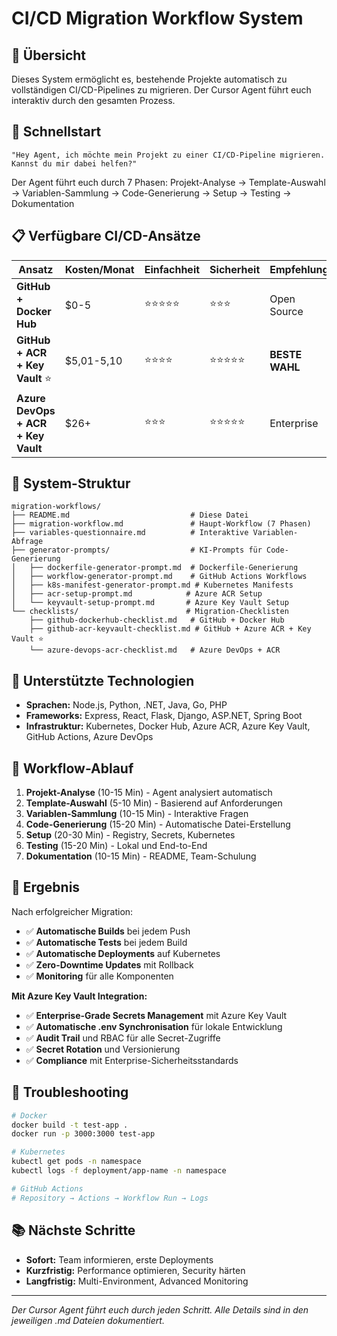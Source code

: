 # CI/CD Migration Workflow System

## 🎯 Übersicht

Dieses System ermöglicht es, bestehende Projekte automatisch zu vollständigen CI/CD-Pipelines zu migrieren. Der Cursor Agent führt euch interaktiv durch den gesamten Prozess.

## 🚀 Schnellstart

```
"Hey Agent, ich möchte mein Projekt zu einer CI/CD-Pipeline migrieren. 
Kannst du mir dabei helfen?"
```

Der Agent führt euch durch 7 Phasen: Projekt-Analyse → Template-Auswahl → Variablen-Sammlung → Code-Generierung → Setup → Testing → Dokumentation

## 📋 Verfügbare CI/CD-Ansätze

| Ansatz | Kosten/Monat | Einfachheit | Sicherheit | Empfehlung |
|--------|--------------|-------------|------------|------------|
| **GitHub + Docker Hub** | $0-5 | ⭐⭐⭐⭐⭐ | ⭐⭐⭐ | Open Source |
| **GitHub + ACR + Key Vault** ⭐ | $5,01-5,10 | ⭐⭐⭐⭐ | ⭐⭐⭐⭐⭐ | **BESTE WAHL** |
| **Azure DevOps + ACR + Key Vault** | $26+ | ⭐⭐⭐ | ⭐⭐⭐⭐⭐ | Enterprise |

## 📁 System-Struktur

```
migration-workflows/
├── README.md                           # Diese Datei
├── migration-workflow.md               # Haupt-Workflow (7 Phasen)
├── variables-questionnaire.md          # Interaktive Variablen-Abfrage
├── generator-prompts/                  # KI-Prompts für Code-Generierung
│   ├── dockerfile-generator-prompt.md  # Dockerfile-Generierung
│   ├── workflow-generator-prompt.md    # GitHub Actions Workflows
│   ├── k8s-manifest-generator-prompt.md # Kubernetes Manifests
│   ├── acr-setup-prompt.md            # Azure ACR Setup
│   └── keyvault-setup-prompt.md       # Azure Key Vault Setup
└── checklists/                        # Migration-Checklisten
    ├── github-dockerhub-checklist.md   # GitHub + Docker Hub
    ├── github-acr-keyvault-checklist.md # GitHub + Azure ACR + Key Vault ⭐
    └── azure-devops-acr-checklist.md   # Azure DevOps + ACR
```

## 🎯 Unterstützte Technologien

- **Sprachen:** Node.js, Python, .NET, Java, Go, PHP
- **Frameworks:** Express, React, Flask, Django, ASP.NET, Spring Boot
- **Infrastruktur:** Kubernetes, Docker Hub, Azure ACR, Azure Key Vault, GitHub Actions, Azure DevOps

## 🔄 Workflow-Ablauf

1. **Projekt-Analyse** (10-15 Min) - Agent analysiert automatisch
2. **Template-Auswahl** (5-10 Min) - Basierend auf Anforderungen
3. **Variablen-Sammlung** (10-15 Min) - Interaktive Fragen
4. **Code-Generierung** (15-20 Min) - Automatische Datei-Erstellung
5. **Setup** (20-30 Min) - Registry, Secrets, Kubernetes
6. **Testing** (15-20 Min) - Lokal und End-to-End
7. **Dokumentation** (10-15 Min) - README, Team-Schulung

## 🎯 Ergebnis

Nach erfolgreicher Migration:
- ✅ **Automatische Builds** bei jedem Push
- ✅ **Automatische Tests** bei jedem Build  
- ✅ **Automatische Deployments** auf Kubernetes
- ✅ **Zero-Downtime Updates** mit Rollback
- ✅ **Monitoring** für alle Komponenten

**Mit Azure Key Vault Integration:**
- ✅ **Enterprise-Grade Secrets Management** mit Azure Key Vault
- ✅ **Automatische .env Synchronisation** für lokale Entwicklung
- ✅ **Audit Trail** und RBAC für alle Secret-Zugriffe
- ✅ **Secret Rotation** und Versionierung
- ✅ **Compliance** mit Enterprise-Sicherheitsstandards

## 🚨 Troubleshooting

```bash
# Docker
docker build -t test-app .
docker run -p 3000:3000 test-app

# Kubernetes  
kubectl get pods -n namespace
kubectl logs -f deployment/app-name -n namespace

# GitHub Actions
# Repository → Actions → Workflow Run → Logs
```

## 📚 Nächste Schritte

- **Sofort:** Team informieren, erste Deployments
- **Kurzfristig:** Performance optimieren, Security härten
- **Langfristig:** Multi-Environment, Advanced Monitoring

---

*Der Cursor Agent führt euch durch jeden Schritt. Alle Details sind in den jeweiligen .md Dateien dokumentiert.*
